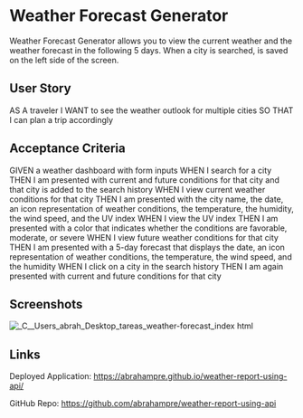 # Weather Forecast Generator

Weather Forecast Generator allows you to view the current weather and the weather forecast in the following 5 days.
When a city is searched, is saved on the left side of the screen. 

## User Story
AS A traveler
I WANT to see the weather outlook for multiple cities
SO THAT I can plan a trip accordingly

## Acceptance Criteria
GIVEN a weather dashboard with form inputs
WHEN I search for a city
THEN I am presented with current and future conditions for that city and that city is added to the search history
WHEN I view current weather conditions for that city
THEN I am presented with the city name, the date, an icon representation of weather conditions, the temperature, the humidity, the wind speed, and the UV index
WHEN I view the UV index
THEN I am presented with a color that indicates whether the conditions are favorable, moderate, or severe
WHEN I view future weather conditions for that city
THEN I am presented with a 5-day forecast that displays the date, an icon representation of weather conditions, the temperature, the wind speed, and the humidity
WHEN I click on a city in the search history
THEN I am again presented with current and future conditions for that city


## Screenshots

![_C__Users_abrah_Desktop_tareas_weather-forecast_index html](https://user-images.githubusercontent.com/84687714/128649703-6866b11f-4fcf-483c-b3af-9ccdb2a6e5d2.png)


## Links

Deployed Application: https://abrahampre.github.io/weather-report-using-api/

GitHub Repo: https://github.com/abrahampre/weather-report-using-api
